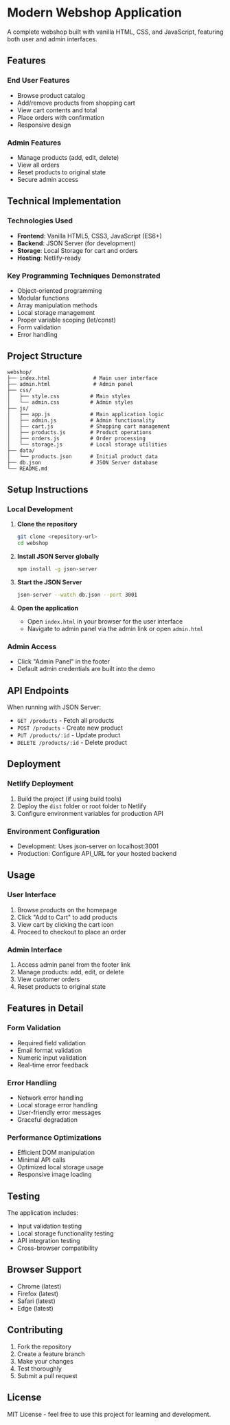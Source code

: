 # Modern Webshop Application

A complete webshop built with vanilla HTML, CSS, and JavaScript, featuring both user and admin interfaces.

## Features

### End User Features
- Browse product catalog
- Add/remove products from shopping cart
- View cart contents and total
- Place orders with confirmation
- Responsive design

### Admin Features
- Manage products (add, edit, delete)
- View all orders
- Reset products to original state
- Secure admin access

## Technical Implementation

### Technologies Used
- **Frontend**: Vanilla HTML5, CSS3, JavaScript (ES6+)
- **Backend**: JSON Server (for development)
- **Storage**: Local Storage for cart and orders
- **Hosting**: Netlify-ready

### Key Programming Techniques Demonstrated
- Object-oriented programming
- Modular functions
- Array manipulation methods
- Local storage management
- Proper variable scoping (let/const)
- Form validation
- Error handling

## Project Structure

```
webshop/
├── index.html              # Main user interface
├── admin.html              # Admin panel
├── css/
│   ├── style.css          # Main styles
│   └── admin.css          # Admin styles
├── js/
│   ├── app.js             # Main application logic
│   ├── admin.js           # Admin functionality
│   ├── cart.js            # Shopping cart management
│   ├── products.js        # Product operations
│   ├── orders.js          # Order processing
│   └── storage.js         # Local storage utilities
├── data/
│   └── products.json      # Initial product data
├── db.json                # JSON Server database
└── README.md
```

## Setup Instructions

### Local Development

1. **Clone the repository**
   ```bash
   git clone <repository-url>
   cd webshop
   ```

2. **Install JSON Server globally**
   ```bash
   npm install -g json-server
   ```

3. **Start the JSON Server**
   ```bash
   json-server --watch db.json --port 3001
   ```

4. **Open the application**
   - Open `index.html` in your browser for the user interface
   - Navigate to admin panel via the admin link or open `admin.html`

### Admin Access
- Click "Admin Panel" in the footer
- Default admin credentials are built into the demo

## API Endpoints

When running with JSON Server:
- `GET /products` - Fetch all products
- `POST /products` - Create new product
- `PUT /products/:id` - Update product
- `DELETE /products/:id` - Delete product

## Deployment

### Netlify Deployment
1. Build the project (if using build tools)
2. Deploy the `dist` folder or root folder to Netlify
3. Configure environment variables for production API

### Environment Configuration
- Development: Uses json-server on localhost:3001
- Production: Configure API_URL for your hosted backend

## Usage

### User Interface
1. Browse products on the homepage
2. Click "Add to Cart" to add products
3. View cart by clicking the cart icon
4. Proceed to checkout to place an order

### Admin Interface
1. Access admin panel from the footer link
2. Manage products: add, edit, or delete
3. View customer orders
4. Reset products to original state

## Features in Detail

### Form Validation
- Required field validation
- Email format validation
- Numeric input validation
- Real-time error feedback

### Error Handling
- Network error handling
- Local storage error handling
- User-friendly error messages
- Graceful degradation

### Performance Optimizations
- Efficient DOM manipulation
- Minimal API calls
- Optimized local storage usage
- Responsive image loading

## Testing

The application includes:
- Input validation testing
- Local storage functionality testing
- API integration testing
- Cross-browser compatibility

## Browser Support
- Chrome (latest)
- Firefox (latest)
- Safari (latest)
- Edge (latest)

## Contributing
1. Fork the repository
2. Create a feature branch
3. Make your changes
4. Test thoroughly
5. Submit a pull request

## License
MIT License - feel free to use this project for learning and development.
